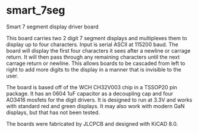 # smart_7seg
Smart 7 segment display driver board

This board carries two 2 digit 7 segment displays and multiplexes them to display up to four characters.
Input is serial ASCII at 115200 baud.  The board will display the first four characters it sees after a newline or carrage return.  It will then pass through any remaining characters until the next carrage return or newline.  This allows boards to be cascaded from left to right to add more digits to the display in a manner that is invisible to the user.

The board is based off of the WCH CH32V003 chip in a TSSOP20 pin package.  It has an 0604 1uF capacitor as a decoupling cap and four AO3416 mosfets for the digit drivers.  It is designed to run at 3.3V and works with standard red and green displays.  It may also work with modern GaN displays, but that has not been tested.

The boards were fabricated by JLCPCB and designed with KiCAD 8.0.
